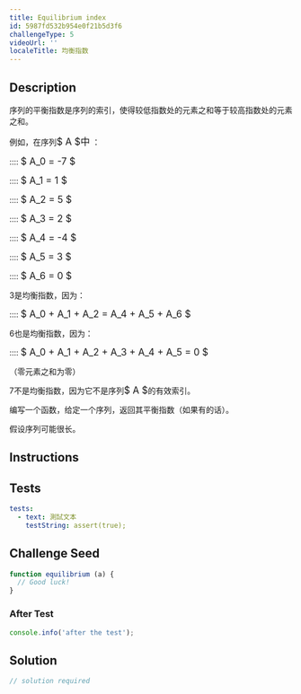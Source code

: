 ```yaml
---
title: Equilibrium index
id: 5987fd532b954e0f21b5d3f6
challengeType: 5
videoUrl: ''
localeTitle: 均衡指数
---
```


## Description
<section id="description"><p>序列的平衡指数是序列的索引，使得较低指数处的元素之和等于较高指数处的元素之和。 </p><p>例如，在序列<big>$ A $中</big> ： </p><p> :::: <big>$ A_0 = -7 $</big> </p><p> :::: <big>$ A_1 = 1 $</big> </p><p> :::: <big>$ A_2 = 5 $</big> </p><p> :::: <big>$ A_3 = 2 $</big> </p><p> :::: <big>$ A_4 = -4 $</big> </p><p> :::: <big>$ A_5 = 3 $</big> </p><p> :::: <big>$ A_6 = 0 $</big> </p><p> 3是均衡指数，因为： </p><p> :::: <big>$ A_0 + A_1 + A_2 = A_4 + A_5 + A_6 $</big> </p><p> 6也是均衡指数，因为： </p><p> :::: <big>$ A_0 + A_1 + A_2 + A_3 + A_4 + A_5 = 0 $</big> </p><p> （零元素之和为零） </p><p> 7不是均衡指数，因为它不是序列<big>$ A $</big>的有效索引。 </p><p>编写一个函数，给定一个序列，返回其平衡指数（如果有的话）。 </p><p>假设序列可能很长。 </p></section>

## Instructions
<section id="instructions">
</section>

## Tests
<section id='tests'>

```yml
tests:
  - text: 測試文本
    testString: assert(true);

```

</section>

## Challenge Seed
<section id='challengeSeed'>

<div id='js-seed'>

```js
function equilibrium (a) {
  // Good luck!
}

```

</div>


### After Test
<div id='js-teardown'>

```js
console.info('after the test');
```

</div>

</section>

## Solution
<section id='solution'>

```js
// solution required
```
</section>
